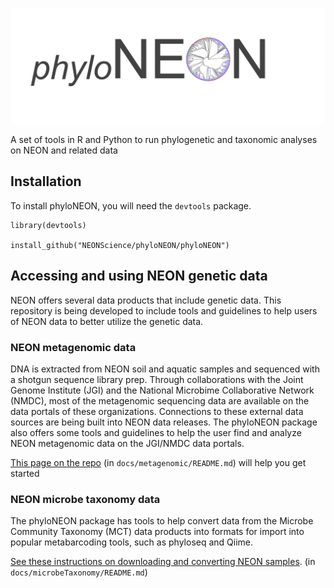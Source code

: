 
![phyloNEON logo](images/phyloNEON_logo1.png)

A set of tools in R and Python to run phylogenetic and taxonomic analyses on NEON and related data

## Installation

To install phyloNEON, you will need the `devtools` package.

```
library(devtools)

install_github("NEONScience/phyloNEON/phyloNEON")

```

## Accessing and using NEON genetic data 

NEON offers several data products that include genetic data. This repository is being developed to include tools and guidelines to help users of NEON data to better utilize the genetic data. 

### NEON metagenomic data

DNA is extracted from NEON soil and aquatic samples and sequenced with a shotgun sequence library prep. Through collaborations with the Joint Genome Institute (JGI) and the National Microbime Collaborative Network (NMDC), most of the metagenomic sequencing data are available on the data portals of these organizations. Connections to these external data sources are being built into NEON data releases. The phyloNEON package also offers some tools and guidelines to help the user find and analyze NEON metagenomic data on the JGI/NMDC data portals. 

[This page on the repo](docs/metagenomic/README.md) (in `docs/metagenomic/README.md`) will help you get started


### NEON microbe taxonomy data

The phyloNEON package has tools to help convert data from the Microbe Community Taxonomy (MCT) data products into formats for import into popular metabarcoding tools, such as phyloseq and Qiime. 

[See these instructions on downloading and converting NEON samples](docs/microbeTaxonomy/README.md). (in `docs/microbeTaxonomy/README.md`) 

